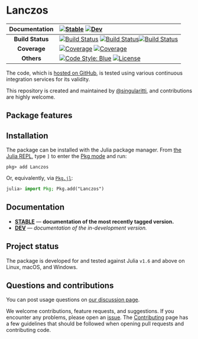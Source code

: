 # Lanczos

| **Documentation** | [![Stable](https://img.shields.io/badge/docs-stable-blue.svg)](https://singularitti.github.io/Lanczos.jl/stable/) [![Dev](https://img.shields.io/badge/docs-dev-blue.svg)](https://singularitti.github.io/Lanczos.jl/dev/)                                                                                                                                                                                                                                                                                                 |
| :---------------: | :------------------------------------------------------------------------------------------------------------------------------------------------------------------------------------------------------------------------------------------------------------------------------------------------------------------------------------------------------------------------------------------------------------------------------------------------------------------------------------------------------------------------- |
| **Build Status**  | [![Build Status](https://github.com/singularitti/Lanczos.jl/actions/workflows/CI.yml/badge.svg?branch=main)](https://github.com/singularitti/Lanczos.jl/actions/workflows/CI.yml?query=branch%3Amain) [![Build Status](https://ci.appveyor.com/api/projects/status/github/singularitti/Lanczos.jl?svg=true)](https://ci.appveyor.com/project/singularitti/Lanczos-jl)[![Build Status](https://api.cirrus-ci.com/github/singularitti/Lanczos.jl.svg)](https://cirrus-ci.com/github/singularitti/Lanczos.jl) |
|   **Coverage**    | [![Coverage](https://github.com/singularitti/Lanczos.jl/badges/main/coverage.svg)](https://github.com/singularitti/Lanczos.jl/commits/main) [![Coverage](https://codecov.io/gh/singularitti/Lanczos.jl/branch/main/graph/badge.svg)](https://codecov.io/gh/singularitti/Lanczos.jl)                                                                                                                                                                                                                |
|    **Others**     | [![Code Style: Blue](https://img.shields.io/badge/code%20style-blue-4495d1.svg)](https://github.com/invenia/BlueStyle) [![License](https://img.shields.io/github/license/singularitti/Lanczos.jl)](https://github.com/singularitti/Lanczos.jl/blob/main/LICENSE)                                                                                                                                                                                                                                                   |

The code, which is [hosted on GitHub](https://github.com/singularitti/Lanczos.jl), is tested
using various continuous integration services for its validity.

This repository is created and maintained by
[@singularitti](https://github.com/singularitti), and contributions are highly welcome.

## Package features



## Installation

The package can be installed with the Julia package manager.
From [the Julia REPL](https://docs.julialang.org/en/v1/stdlib/REPL/), type `]` to enter
the [Pkg mode](https://docs.julialang.org/en/v1/stdlib/REPL/#Pkg-mode) and run:

```julia-repl
pkg> add Lanczos
```

Or, equivalently, via [`Pkg.jl`](https://pkgdocs.julialang.org/v1/):

```julia
julia> import Pkg; Pkg.add("Lanczos")
```

## Documentation

- [**STABLE**](https://singularitti.github.io/Lanczos.jl/stable/) — **documentation of the most recently tagged version.**
- [**DEV**](https://singularitti.github.io/Lanczos.jl/dev/) — _documentation of the in-development version._

## Project status

The package is developed for and tested against Julia `v1.6` and above on Linux, macOS, and
Windows.

## Questions and contributions

You can post usage questions on
[our discussion page](https://github.com/singularitti/Lanczos.jl/discussions).

We welcome contributions, feature requests, and suggestions. If you encounter any problems,
please open an [issue](https://github.com/singularitti/Lanczos.jl/issues).
The [Contributing](@ref) page has
a few guidelines that should be followed when opening pull requests and contributing code.
